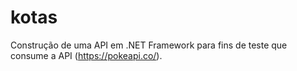 # kotas
Construção de uma API em .NET Framework para fins de teste que consume a API (https://pokeapi.co/).
